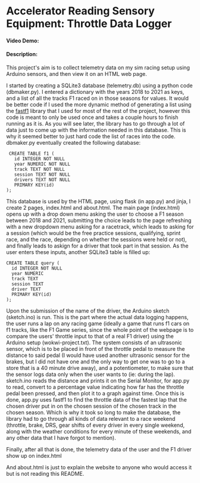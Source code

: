# Accelerator Reading Sensory Equipment: Throttle Data Logger
#### Video Demo:  <URL HERE>
#### Description:
This project's aim is to collect telemetry data on my sim racing setup using Arduino sensors, and then view it on an HTML web page.
  
I started by creating a SQLite3 database (telemetry.db) using a python code (dbmaker.py). I entered a dictionary with the years 2018 to 2021 as keys, and a list of all the tracks F1 raced on in those seasons for values. It would be better code if I used the more dynamic method of generating a list using the [fastf1](https://theoehrly.github.io/Fast-F1/index.html) library that I used for most of the rest of the project, however this code is meant to only be used once and takes a couple hours to finish running as it is. As you will see later, the library has to go through a lot of data just to come up with the information needed in this database. This is why it seemed better to just hard code the list of races into the code.
dbmaker.py eventually created the following database:
 ```
  CREATE TABLE f1 (
    id INTEGER NOT NULL 
    year NUMERIC NOT NULL 
    track TEXT NOT NULL 
    session TEXT NOT NULL 
    drivers TEXT NOT NULL 
    PRIMARY KEY(id)
);
  ```
This database is used by the HTML page, using flask (in app.py) and jinja, I create 2 pages, index.html and about.html. The main page (index.html) opens up with a drop down menu asking the user to choose a F1 season between 2018 and 2021, submitting the choice leads to the page refreshing with a new dropdown menu asking for a racetrack, which leads to asking for a session (which would be the free practice sessions, qualifying, sprint race, and the race, depending on whether the sessions were held or not), and finally leads to askign for a driver that took part in that session. As the user enters these inputs, another SQLite3 table is filled up:
  ```
  CREATE TABLE query (
    id INTEGER NOT NULL 
    year NUMERIC 
    track TEXT 
    session TEXT 
    driver TEXT 
    PRIMARY KEY(id)
);
  ```
Upon the submission of the name of the driver, the Arduino sketch (sketch.ino) is run. This is the part where the actual data logging happens, the user runs a lap on any racing game (ideally a game that runs f1 cars on f1 tracks, like the F1 Game series, since the whole point of the webpage is to compare the users' throttle input to that of a real F1 driver) using the Arduino setup (wokwi-project.txt). 
The system consists of an ultrasonic sensor, which is to be placed in front of the throttle pedal to measure the distance to said pedal (I would have used another ultrasonic sensor for the brakes, but I did not have one and the only way to get one was to go to a store that is a 40 minute drive away), and a potentiometer, to make sure that the sensor logs data only when the user wants to (ie: during the lap). sketch.ino reads the distance and prints it on the Serial Monitor, for app.py to read, convert to a percentage value indicating how far has the throttle pedal been pressed, and then plot it to a graph against time.
Once this is done, app.py uses fastf1 to find the throttle data of the fastest lap that the chosen driver put in on the chosen session of the chosen track in the chosen season. Which is why it took so long to make the database, the library had to go through all kinds of data relevant to a race weekend (throttle, brake, DRS, gear shifts of every driver in every single weekend, along with the weather conditions for every minute of these weekends, and any other data that I have forgot to mention).
  
Finally, after all that is done, the telemetry data of the user and the F1 driver show up on index.html
  
And about.html is just to explain the website to anyone who would access it but is not reading this README.
